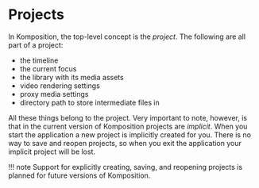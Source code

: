 # Projects

In Komposition, the top-level concept is the _project_. The following are all
part of a project:

* the timeline
* the current focus
* the library with its media assets
* video rendering settings
* proxy media settings
* directory path to store intermediate files in

All these things belong to the project. Very important to note, however, is
that in the current version of Komposition projects are _implicit_. When
you start the application a new project is implicitly created for you. There
is no way to save and reopen projects, so when you exit the application your
implicit project will be lost.

!!! note
    Support for explicitly creating, saving, and reopening projects is planned for future versions of Komposition.